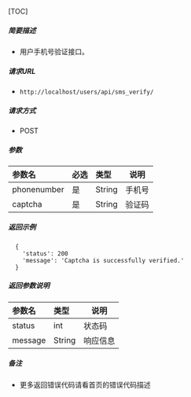 

[TOC]
    
##### 简要描述

- 用户手机号验证接口。

##### 请求URL
- ` http://localhost/users/api/sms_verify/ `
  
##### 请求方式
- POST 

##### 参数

| 参数名         |必选| 类型     | 说明  |
|:------------|:---|:-------|-----|
| phonenumber |是  | String | 手机号 |
| captcha     |是  | String | 验证码 |

##### 返回示例 

``` 
  {
    'status': 200
    'message': 'Captcha is successfully verified.'
  }
```

##### 返回参数说明 

|参数名|类型|说明|
|:-----  |:-----|-----                           |
| status  | int    | 状态码  |
| message | String | 响应信息 |

##### 备注 

- 更多返回错误代码请看首页的错误代码描述




